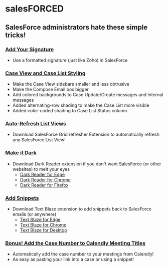 # salesFORCED
## SalesForce administrators hate these simple tricks!

### [Add Your Signature](signatures)
- Use a formatted signature (just like Zoho) in SalesForce
### [Case View and Case List Styling](stylus)
- Make the Case View sidebars smaller and less obtrusive  
- Make the Compose Email box bigger
- Add colored backgrounds to Case Update/Create messages and Internal messages
- Added alternating-row shading to make the Case List more visible
- Added color-coded shading to Case List Status column
### [Auto-Refresh List Views](https://chromewebstore.google.com/detail/salesforce-grid-refresher/diomdeebfkekpekdigoijgmfgononkhp)
- Download SalesForce Grid refresher Extension to automatically refresh any SalesForce List View!
### [Make it Dark](https://darkreader.org)
- Download Dark Reader extension if you don't want SalesForce (or other websites) to melt your eyes
  - [Dark Reader for Edge](https://microsoftedge.microsoft.com/addons/detail/dark-reader/ifoakfbpdcdoeenechcleahebpibofpc)
  - [Dark Reader for Chrome](https://chromewebstore.google.com/detail/dark-reader/eimadpbcbfnmbkopoojfekhnkhdbieeh?hl=en-US)
  - [Dark Reader for Firefox](https://addons.mozilla.org/en-US/firefox/addon/darkreader/)
### [Add Snippets](https://blaze.today)
- Download Text Blaze extension to add snippets back to SalesForce emails (or anywhere)
  - [Text Blaze for Edge](https://microsoftedge.microsoft.com/addons/detail/text-blaze-templates-and/fephhmmlanlhoiaphlodlhbmbnkmkckn)
  - [Text Blaze for Chrome](https://chromewebstore.google.com/detail/text-blaze-templates-and/idgadaccgipmpannjkmfddolnnhmeklj?hl=en-US)
  - [Text Blaze for Desktop](https://apps.microsoft.com/detail/9pl9khlvrqqx)
### [Bonus! Add the Case Number to Calendly Meeting Titles](calendly/README.md)
  - Automatically add the case number to your meetings from Calendly!
  - As easy as pasting your link into a case or using a snippet!
